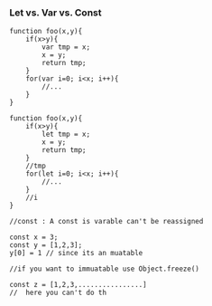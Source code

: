 ### Let vs. Var vs. Const

	function foo(x,y){
		if(x>y){
			var tmp = x;
			x = y;
			return tmp;
		}
		for(var i=0; i<x; i++){
			//...
		}
	}
	
	function foo(x,y){
		if(x>y){
			let tmp = x;
			x = y;
			return tmp;
		}
		//tmp 
		for(let i=0; i<x; i++){
			//...
		}
		//i
	}
	
	//const : A const is varable can't be reassigned 
	
	const x = 3;
	const y = [1,2,3];
	y[0] = 1 // since its an muatable
	
	//if you want to immuatable use Object.freeze()  
	
	const z = [1,2,3,................]
	//	here you can't do th
	

<!--stackedit_data:
eyJoaXN0b3J5IjpbLTEwODYwNzc3MTVdfQ==
-->